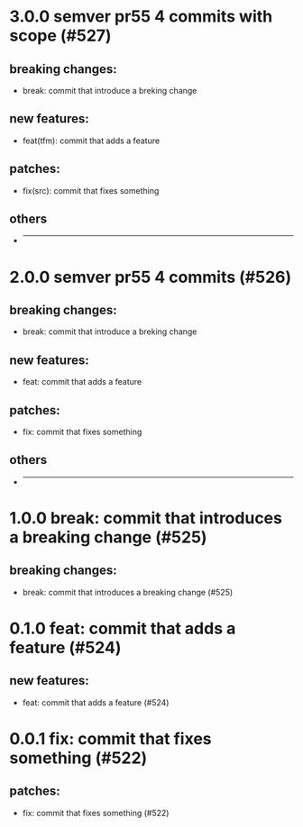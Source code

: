 # 3.0.0 semver pr55 4 commits with scope (#527)

## breaking changes:
* break: commit that introduce a breking change
## new features:
* feat(tfm): commit that adds a feature
## patches:
* fix(src): commit that fixes something
## others
* ---------

# 2.0.0 semver pr55 4 commits (#526)

## breaking changes:
* break: commit that introduce a breking change
## new features:
* feat: commit that adds a feature
## patches:
* fix: commit that fixes something
## others
* ---------

# 1.0.0 break: commit that introduces a breaking change (#525)

## breaking changes:
* break: commit that introduces a breaking change (#525)

# 0.1.0 feat: commit that adds a feature (#524)

## new features:
* feat: commit that adds a feature (#524)

# 0.0.1 fix: commit that fixes something (#522)

## patches:
* fix: commit that fixes something (#522)


